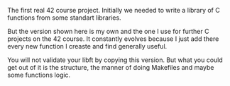 The first real 42 course project. Initially we needed to write a library of C functions from some standart libraries. 

But the version shown here is my own and the one I use for further C projects on the 42 course. It constantly evolves because I just add there every new function I creaste and find generally useful.

You will not validate your libft by copying this version. But what you could get out of it is the structure, the manner of doing Makefiles and maybe some functions logic.
